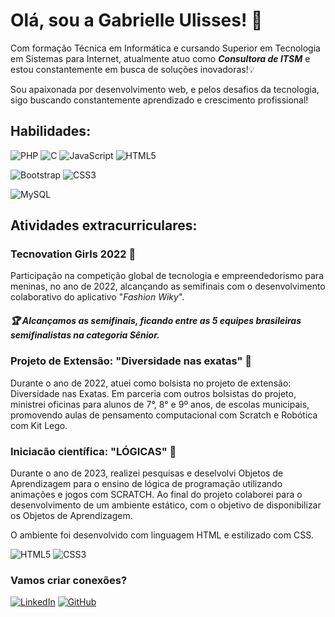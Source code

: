 # Olá, sou a Gabrielle Ulisses! 🚀

Com formação Técnica em Informática e cursando Superior em Tecnologia em Sistemas para Internet, atualmente atuo como ***Consultora de ITSM*** e estou constantemente em busca de soluções inovadoras!💡

  

Sou apaixonada por desenvolvimento web, e pelos desafios da tecnologia, sigo buscando constantemente aprendizado e crescimento profissional!

## Habilidades:

![PHP](https://img.shields.io/badge/PHP-777BB4?style=for-the-badge&logo=php&logoColor=white)   ![C](https://img.shields.io/badge/C-00599C?style=for-the-badge&logo=c&logoColor=white) ![JavaScript](https://img.shields.io/badge/JavaScript-F7DF1E?style=for-the-badge&logo=javascript&logoColor=black) ![HTML5](https://img.shields.io/badge/HTML5-E34F26?style=for-the-badge&logo=html5&logoColor=white)

![Bootstrap](https://img.shields.io/badge/-boostrap-0D1117?style=for-the-badge&logo=bootstrap&labelColor=0D1117) ![CSS3](https://img.shields.io/badge/CSS3-1572B6?style=for-the-badge&logo=css3&logoColor=white)

![MySQL](https://img.shields.io/badge/MySQL-00000F?style=for-the-badge&logo=mysql&logoColor=white)

## Atividades extracurriculares:

### Tecnovation Girls 2022 📲

Participação na competição global de tecnologia e empreendedorismo para meninas, no ano de 2022, alcançando as semifinais com o desenvolvimento colaborativo do aplicativo "*Fashion Wiky*".

##### 🏆  Alcançamos as semifinais, ficando entre as 5 equipes brasileiras semifinalistas na categoria Sênior.


### Projeto de Extensão: "Diversidade nas exatas" 🤖

Durante o ano de 2022, atuei como bolsista no projeto de extensão: Diversidade nas Exatas. Em parceria com outros bolsistas do projeto, ministrei oficinas para alunos de 7°, 8° e 9º anos, de escolas municipais, promovendo aulas de pensamento computacional com Scratch e Robótica com Kit Lego.


### Iniciacão científica: "LÓGICAS" 🧩

Durante o ano de 2023, realizei pesquisas e deselvolvi Objetos de Aprendizagem para o ensino de lógica de programação utilizando animações e jogos com SCRATCH. Ao final do projeto colaborei para o desenvolvimento de um ambiente estático, com o objetivo de disponibilizar os Objetos de Aprendizagem.

O ambiente foi desenvolvido com linguagem HTML e estilizado com CSS.

![HTML5](https://img.shields.io/badge/HTML5-E34F26?style=for-the-badge&logo=html5&logoColor=white) ![CSS3](https://img.shields.io/badge/CSS3-1572B6?style=for-the-badge&logo=css3&logoColor=white)


### Vamos criar conexões?
[![LinkedIn](https://img.shields.io/badge/LinkedIn-0077B5?style=for-the-badge&logo=linkedin&logoColor=white)](https://www.linkedin.com/in/gabrielle-ulisses/) [![GitHub](https://img.shields.io/badge/GitHub-100000?style=for-the-badge&logo=github&logoColor=white)](https://github.com/gabi-ulisses)
